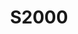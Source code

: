 ---
title: S2000
crosslinks:
- Shitty_Car_Mods
- knolling
- VaporwaveArt
- AutoDetailing
- Autos
- Roadcam
- Honda
- unexpectedfactorial
- autodetailing
---